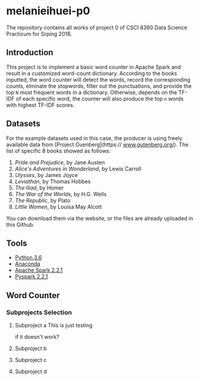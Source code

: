 # melanieihuei-p0

The repository contains all works of project 0 of CSCI 8360 Data Science Practicum for Srping 2018.

## Introduction

This project is to implement a basic word counter in Apache Spark and result in a customized word-count dictionary. According to the books inputted, the word counter will detect the words, record the corresponding counts, elminate the stopwords, filter out the punctuations, and provide the top `N` most frequent words in a dictionary. Otherwise, depends on the TF-IDF of each specific word, the counter will also produce the top `n` words with highest TF-IDF scores. 

## Datasets

For the example datasets used in this case, the producer is using freely available data from [Project Guenberg](https://
www.gutenberg.org/). The list of specific 8 books showed as follows:

  1. *Pride and Prejudice*, by Jane Austen
  2. *Alice's Adventures in Wonderland*, by Lewis Carroll
  3. *Ulysses*, by James Joyce
  4. *Leviathan*, by Thomas Hobbes
  5. *The Iliad*, by Homer
  6. *The War of the Worlds*, by H.G. Wells
  7. *The Republic*, by Plato
  8. *Little Women*, by Louisa May Alcott

You can download them via the website, or the files are already uploaded in this Github.

## Tools
- [Python 3.6](https://www.python.org/downloads/release/python-360/)
- [Anaconda](https://www.anaconda.com/)
- [Apache Spark 2.2.1](http://spark.apache.org/)
- [Pyspark 2.2.1](https://pypi.python.org/pypi/pyspark/2.2.1)

## Word Counter

### Subprojects Selection
 
 1. Subproject a
    This is just testing
    
    if it doesn't work?
    
 2. Subproject b
 
 3. Subproject c
 
 4. Subproject d
